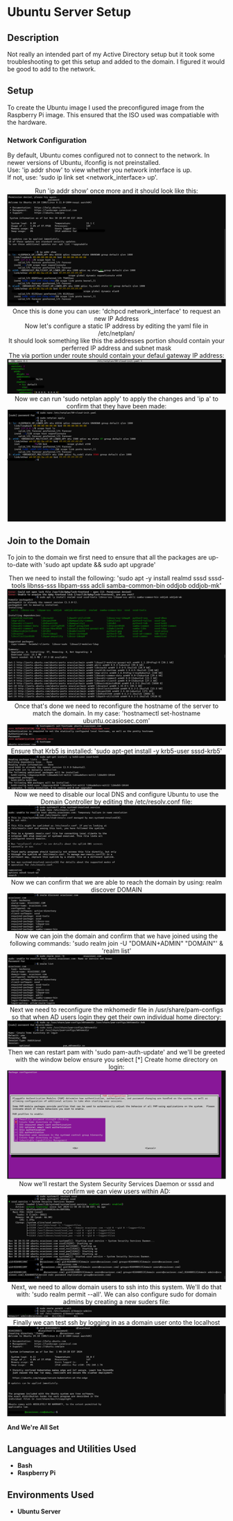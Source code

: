 <h1>Ubuntu Server Setup</h1>

<h2>Description</h2>
Not really an intended part of my Active Directory setup but it took some troubleshooting to get this setup and added to the domain. I figured it would be good to add to the network.
<br />

<h2>Setup</h2>
To create the Ubuntu image I used the preconfigured image from the Raspberry Pi image. This ensured that the ISO used was compatiable with the hardware.
<br />
<h3>Network Configuration</h3>

By default, Ubuntu comes configured not to connect to the network. In newer versions of Ubuntu, ifconfig is not preinstalled. <br />
Use: 'ip addr show' to view whether you network interface is up. <br />
If not, use: 'sudo ip link set <network_interface> up'. <br />
<p align="center">
Run 'ip addr show' once more and it should look like this:
<img src="/imgs/network_up.png"/>
Once this is done you can use: 'dchpcd network_interface' to request an new IP Address <br />
Now let's configure a static IP address by editing the yaml file in /etc/netplan/ <br />
It should look something like this the addresses portion should contain your perferred IP address and subnet mask <br />
The via portion under route should contain your defaul gateway IP address:
<img src="/imgs/netplan.png"/>
Now we can run 'sudo netplan apply' to apply the changes and 'ip a' to confirm that they have been made:
<img src="/imgs/netplan_apply.png"/>
</p>
<h2>Join to the Domain</h2>
To join to the domain we first need to ensure that all the packages are up-to-date with 'sudo apt update && sudo apt upgrade' <br />
<p align="center">
Then we need to install the following: 'sudo apt -y install realmd sssd sssd-tools libnss-sss libpam-sss adcli samba-common-bin oddjob oddjob-mk' <br />
<img src="/imgs/install_pkgs.png"/>
Once that's done we need to reconfigure the hostname of the server to match the domain. In my case: 'hostnamectl set-hostname ubuntu.ocasiosec.com'
<img src="/imgs/ubuntu_hostname.png"/>
Ensure that Krb5 is installed: 'sudo apt-get install -y krb5-user sssd-krb5'
<img src="/imgs/krb5.png"/>
Now we need to disable our local DNS and configure Ubuntu to use the Domain Controller by editing the /etc/resolv.conf file:
<img src="/imgs/disable_dns.png"/>
Now we can confirm that we are able to reach the domain by using: realm discover DOMAIN
<img src="/imgs/realm_discover.png"/>
Now we can join the domain and confirm that we have joined using the following commands: 'sudo realm join -U "DOMAIN+ADMIN" "DOMAIN"'
& 'realm list'
<img src="/imgs/realm_join.png"/>
Next we need to reconfigure the mkhomedir file in /usr/share/pam-configs so that when AD users login they get their own individual home directory:
<img src="/imgs/change_pam.png"/>
Then we can restart pam with 'sudo pam-auth-update' and we'll be greeted with the window below ensure you select [*] Create home directory on login:
<img src="/imgs/pam-auth-update.png"/>
Now we'll restart the System Security Services Daemon or sssd and confirm we can view users within AD:
<img src="/imgs/sssd_restart.png"/>
Next, we need to allow domain users to ssh into this system. We'll do that with: 'sudo realm permit --all'. We can also configure sudo for domain admins by creating a new suders file:
<img src="/imgs/allow_ssh.png"/>
Finally we can test ssh by logging in as a domain user onto the localhost
<img src="/imgs/testing_ssh.png"/>
</p>
<b>And We're All Set</b>
  
<br />
<h2>Languages and Utilities Used</h2>

- <b>Bash</b> 
- <b>Raspberry Pi</b>

<h2>Environments Used </h2>

- <b>Ubuntu Server</b>


<!--
 ```diff
- text in red
+ text in green
! text in orange
# text in gray
@@ text in purple (and bold)@@
```
--!>
